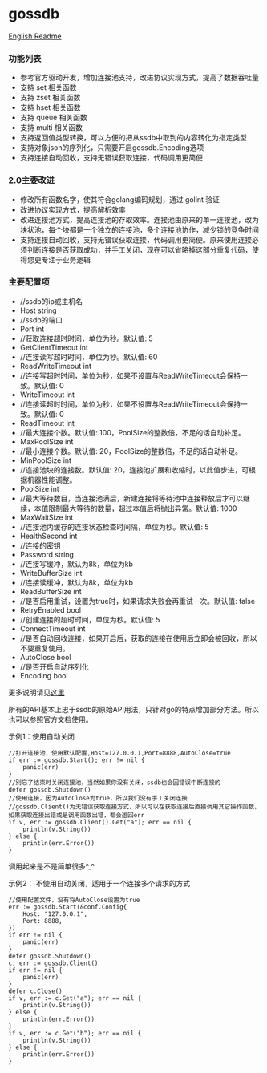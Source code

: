 # gossdb

[English Readme](https://gowalker.org/github.com/seefan/gossdb)
### 功能列表

* 参考官方驱动开发，增加连接池支持，改进协议实现方式，提高了数据吞吐量
* 支持 set 相关函数
* 支持 zset 相关函数
* 支持 hset 相关函数
* 支持 queue 相关函数
* 支持 multi 相关函数
* 支持返回值类型转换，可以方便的把从ssdb中取到的内容转化为指定类型
* 支持对象json的序列化，只需要开启gossdb.Encoding选项
* 支持连接自动回收，支持无错误获取连接，代码调用更简便

### 2.0主要改进
* 修改所有函数名字，使其符合golang编码规划，通过 golint 验证
* 改进协议实现方式，提高解析效率
* 改进连接池方式，提高连接池的存取效率。连接池由原来的单一连接池，改为块状池，每个块都是一个独立的连接池，多个连接池协作，减少锁的竞争时间
* 支持连接自动回收，支持无错误获取连接，代码调用更简便。原来使用连接必须判断连接是否获取成功，并手工关闭，现在可以省略掉这部分重复代码，使得您更专注于业务逻辑

### 主要配置项

* //ssdb的ip或主机名
* Host string
* //ssdb的端口
* Port int
* //获取连接超时时间，单位为秒。默认值: 5
* GetClientTimeout int
* //连接读写超时时间，单位为秒。默认值: 60
* ReadWriteTimeout int
* //连接写超时时间，单位为秒，如果不设置与ReadWriteTimeout会保持一致。默认值: 0
* WriteTimeout int
* //连接读超时时间，单位为秒，如果不设置与ReadWriteTimeout会保持一致。默认值: 0
* ReadTimeout int
* //最大连接个数。默认值: 100，PoolSize的整数倍，不足的话自动补足。
* MaxPoolSize int
* //最小连接个数。默认值: 20，PoolSize的整数倍，不足的话自动补足。
* MinPoolSize int
* //连接池块的连接数。默认值: 20，连接池扩展和收缩时，以此值步进，可根据机器性能调整。
* PoolSize int
* //最大等待数目，当连接池满后，新建连接将等待池中连接释放后才可以继续，本值限制最大等待的数量，超过本值后将抛出异常。默认值: 1000
* MaxWaitSize int
* //连接池内缓存的连接状态检查时间隔，单位为秒。默认值: 5
* HealthSecond int
* //连接的密钥
* Password string
* //连接写缓冲，默认为8k，单位为kb
* WriteBufferSize int
* //连接读缓冲，默认为8k，单位为kb
* ReadBufferSize int
* //是否启用重试，设置为true时，如果请求失败会再重试一次。默认值: false
* RetryEnabled bool
* //创建连接的超时时间，单位为秒。默认值: 5
* ConnectTimeout int
* //是否自动回收连接，如果开启后，获取的连接在使用后立即会被回收，所以不要重复使用。
* AutoClose bool	
* //是否开启自动序列化
* Encoding bool

更多说明请见[这里](https://gowalker.org/github.com/seefan/gossdb)

所有的API基本上忠于ssdb的原始API用法，只针对go的特点增加部分方法。所以也可以参照官方文档使用。

示例1：使用自动关闭

    //打开连接池，使用默认配置,Host=127.0.0.1,Port=8888,AutoClose=true
	if err := gossdb.Start(); err != nil {
		panic(err)
	}
	//别忘了结束时关闭连接池，当然如果你没有关闭，ssdb也会因错误中断连接的
	defer gossdb.Shutdown()
	//使用连接，因为AutoClose为true，所以我们没有手工关闭连接
	//gossdb.Client()为无错误获取连接方式，所以可以在获取连接后直接调用其它操作函数，如果获取连接出错或是调用函数出错，都会返回err
	if v, err := gossdb.Client().Get("a"); err == nil {
		println(v.String())
	} else {
		println(err.Error())
	}

调用起来是不是简单很多^_^

示例2： 不使用自动关闭，适用于一个连接多个请求的方式

    //使用配置文件，没有将AutoClose设置为true
    err := gossdb.Start(&conf.Config{
		Host: "127.0.0.1",
		Port: 8888,
	})
	if err != nil {
		panic(err)
	}
	defer gossdb.Shutdown()
	c, err := gossdb.Client()
	if err != nil {
		panic(err)
	}
	defer c.Close()
	if v, err := c.Get("a"); err == nil {
		println(v.String())
	} else {
		println(err.Error())
	}
    if v, err := c.Get("b"); err == nil {
		println(v.String())
	} else {
		println(err.Error())
	}
